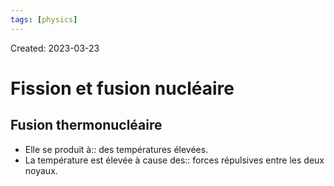 ```yaml
---
tags: [physics] 
---
```

Created: 2023-03-23

# Fission et fusion nucléaire



## Fusion thermonucléaire
- Elle se produit à:: des températures élevées.
- La température est élevée à cause des:: forces répulsives entre les deux noyaux.